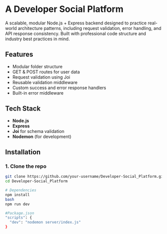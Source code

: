 
# A Developer Social Platform

A scalable, modular Node.js + Express backend designed to practice real-world architecture patterns, including request validation, error handling, and API response consistency. Built with professional code structure and industry best practices in mind.


## Features

- Modular folder structure
- GET & POST routes for user data
- Request validation using Joi
- Reusable validation middleware
- Custom success and error response handlers
- Built-in error middleware


## Tech Stack

- **Node.js**
- **Express**
- **Joi** for schema validation
- **Nodemon** (for development)


## Installation

### 1. Clone the repo

```bash
git clone https://github.com/your-username/Developer-Social_Platform.git
cd Developer-Social_Platform

# Dependencies
npm install
bash
npm run dev

#Package.json 
"scripts": {
  "dev": "nodemon server/index.js"
}
    
